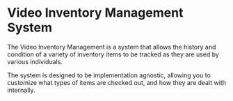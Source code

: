 # Video Inventory Management System
The Video Inventory Management is a system that allows the history and condition of a variety of inventory items to be tracked as they are used by various individuals.

The system is designed to be implementation agnostic, allowing you to customize what types of items are checked out, and how they are dealt with internally.
